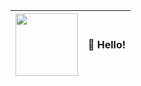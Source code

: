 
| <img src="https://user-images.githubusercontent.com/841294/146644506-c6bbab86-9a53-46f1-af54-35a3419d4947.png" height="100" />  | 👋 Hello! |
| ------------- | ------------- |
